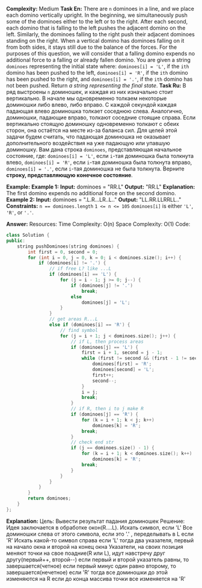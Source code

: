**Complexity:** Medium
**Task En:**
	There are `n` dominoes in a line, and we place each domino vertically upright. In the beginning, we simultaneously push some of the dominoes either to the left or to the right.
	After each second, each domino that is falling to the left pushes the adjacent domino on the left. Similarly, the dominoes falling to the right push their adjacent dominoes standing on the right.
	When a vertical domino has dominoes falling on it from both sides, it stays still due to the balance of the forces.
	For the purposes of this question, we will consider that a falling domino expends no additional force to a falling or already fallen domino.
	You are given a string `dominoes` representing the initial state where:
	`dominoes[i] = 'L'`, if the `ith` domino has been pushed to the left,
	`dominoes[i] = 'R'`, if the `ith` domino has been pushed to the right, and
	`dominoes[i] = '.'`, if the `ith` domino has not been pushed.
	Return _a string representing the final state_.
**Task Ru:** 
	В ряд выстроены `n` доминошек, и каждая из них изначально стоит вертикально. В начале мы одновременно толкаем некоторые доминошки либо влево, либо вправо.
	С каждой секундой каждая падающая влево доминошка толкает соседнюю слева. Аналогично, доминошки, падающие вправо, толкают соседние стоящие справа.
	Если вертикально стоящую доминошку одновременно толкают с обеих сторон, она остаётся на месте из-за баланса сил.
	Для целей этой задачи будем считать, что падающая доминошка не оказывает дополнительного воздействия на уже падающую или упавшую доминошку.
	Вам дана строка `dominoes`, представляющая начальное состояние, где:
	`dominoes[i] = 'L'`, если `i`-тая доминошка была толкнута влево,
	`dominoes[i] = 'R'`, если `i`-тая доминошка была толкнута вправо,
	`dominoes[i] = '.'`, если `i`-тая доминошка не была толкнута.
	Верните **строку, представляющую конечное состояние**.

**Example:**
	**Example 1:**
		**Input:** dominoes = "RR.L"
		**Output:** "RR.L"
		**Explanation:**
		The first domino expends no additional force on the second domino.
	**Example 2:**
		**Input:** dominoes = ".L.R...LR..L.."
		**Output:** "LL.RR.LLRRLL.."
**Constraints:**
	`n == dominoes.length`
	`1 <= n <= 105`
	`dominoes[i]` is either `'L'`, `'R'`, or `'.'`.
	
**Answer:**
	Resources:
		Time Complexity: O(n)
		Space Complexity: O(1)
Code:
```cpp
class Solution {
public:
    string pushDominoes(string dominoes) {
	    int first = 0, second = 0;
	    for (int i = 0, j = 0, k = 0; i < dominoes.size(); i++) {
	        if (dominoes[i] != '.') {
	            // if free L? like ...L
	            if (dominoes[i] == 'L') {
	                for (j = i - 1; j >= 0; j--) {
	                    if (dominoes[j] != '.')
	                        break;
	                    else
	                        dominoes[j] = 'L';
	                }
	            }
	            // get areas R...L
	            else if (dominoes[i] == 'R') {
	                // find symbol
	                for (j = i + 1; j < dominoes.size(); j++) {
	                    // if L, then process areas
	                    if (dominoes[j] == 'L') {
	                        first = i + 1, second = j - 1;
	                        while (first != second && (first - 1 != second)) {
	                            dominoes[first] = 'R';
	                            dominoes[second] = 'L';
	                            first++;
	                            second--;
	                        }
	                        i = j;
	                        break;
	                    }
	                    // if R, then i to j make R
	                    if (dominoes[j] == 'R') {
	                        for (k = i + 1; k < j; k++)
	                            dominoes[k] = 'R';
	                        break;
	                    }
	                    // check end str
	                    if (j == dominoes.size() - 1) {
	                        for (k = i + 1; k < dominoes.size(); k++)
	                            dominoes[k] = 'R';
	                        break;
	                    }
	                }
	            }
	        }
	    }
	    return dominoes;
	}
};
```

**Explanation:**
	Цель: Вывести результат падания доминошек
	Решение: Идея заключается в обработке окон(R....L).
		Искать символ, если 'L'
			Все доминошки слева от этого символа, если это '.' , переделывать в L
		если 'R'
			Искать какой-то символ справа
			если 'L'
				тогда два указателя, первый на начало окна и второй на конец окна
				Указатели, на своих позиция меняют точки на свое поадние(R или L), идут навстречу друг другу(первый++, второй--)
				если первый и второй указатель равны, то завершается(четное)
				если первый минус один равно второму, то завершается(нечетное)
			если 'R'
				тогда все доминошки до этой изменяются на R
			если до конца массива точки
				все изменяется на 'R'